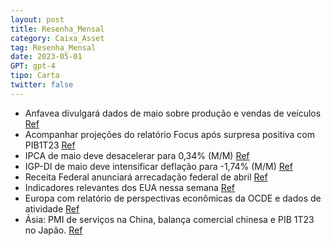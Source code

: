 ```yaml
---
layout: post
title: Resenha_Mensal
category: Caixa_Asset
tag: Resenha_Mensal
date: 2023-05-01
GPT: gpt-4
tipo: Carta
twitter: false
---
```


- Anfavea divulgará dados de maio sobre produção e vendas de veículos
<a href="#" onclick="search_on_pdf('(T/T) ante 0% (T/T) no último trimestre de 2022. Já a produção industrial de março acelerou de 2,4% ')">Ref</a>
- Acompanhar projeções do relatório Focus após surpresa positiva com PIB1T23
<a href="#" onclick="search_on_pdf('• Com relação à Atividade, a divulgação da 1ª prévia do PIB do primeiro trimestre de 2023 mostrou c')">Ref</a>
- IPCA de maio deve desacelerar para 0,34% (M/M)
<a href="#" onclick="search_on_pdf('ajudou no movimento do IPCA15 de abril. Com isso, no acumulado em 12 meses, o IPCA-15 desacelerou de')">Ref</a>
- IGP-DI de maio deve intensificar deflação para -1,74% (M/M)
<a href="#" onclick="search_on_pdf('• Em abril, o IGP-M foi ao terreno negativo, ao sair de 0,05% para -0,95% (M/M). Destaque para a co')">Ref</a>
- Receita Federal anunciará arrecadação federal de abril
<a href="#" onclick="search_on_pdf('arrecadação federal de março, com queda nas receitas relacionadas com a renda oriunda de empresas, e')">Ref</a>
- Indicadores relevantes dos EUA nessa semana
<a href="#" onclick="search_on_pdf('• Com relação à Atividade, a divulgação da 1ª prévia do PIB do primeiro trimestre de 2023 mostrou c')">Ref</a>
- Europa com relatório de perspectivas econômicas da OCDE e dados de atividade
<a href="#" onclick="search_on_pdf('• Com relação à Atividade, a divulgação da 1ª prévia do PIB do primeiro trimestre de 2023 mostrou c')">Ref</a>
- Ásia: PMI de serviços na China, balança comercial chinesa e PIB 1T23 no Japão.
<a href="#" onclick="search_on_pdf('• Com relação à atividade econômica, o PIB do 1T2023 da China cresceu 4,5% (A/A) ante 2,9% (A/A) do')">Ref</a>
